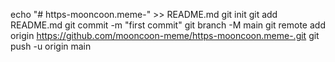 echo "# https-mooncoon.meme-" >> README.md
git init
git add README.md
git commit -m "first commit"
git branch -M main
git remote add origin https://github.com/mooncoon-meme/https-mooncoon.meme-.git
git push -u origin main
